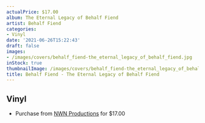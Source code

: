 ```yaml
---
actualPrice: $17.00
album: The Eternal Legacy of Behalf Fiend
artist: Behalf Fiend
categories:
- Vinyl
date: '2021-06-26T15:22:43'
draft: false
images:
- /images/covers/behalf_fiend-the_eternal_legacy_of_behalf_fiend.jpg
inStock: true
thumbnailImage: /images/covers/behalf_fiend-the_eternal_legacy_of_behalf_fiend-thumb.jpg
title: Behalf Fiend - The Eternal Legacy of Behalf Fiend
---
```


## Vinyl
* Purchase from [NWN Productions](http://shop.nwnprod.com/index.php?route=product/product&path=75&product_id=694&sort=pd.name&order=ASC) for $17.00
